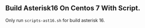 ## Build Asterisk16 On Centos 7 With Script.
Only run ```scripts-ast16.sh``` for build asterisk 16.
